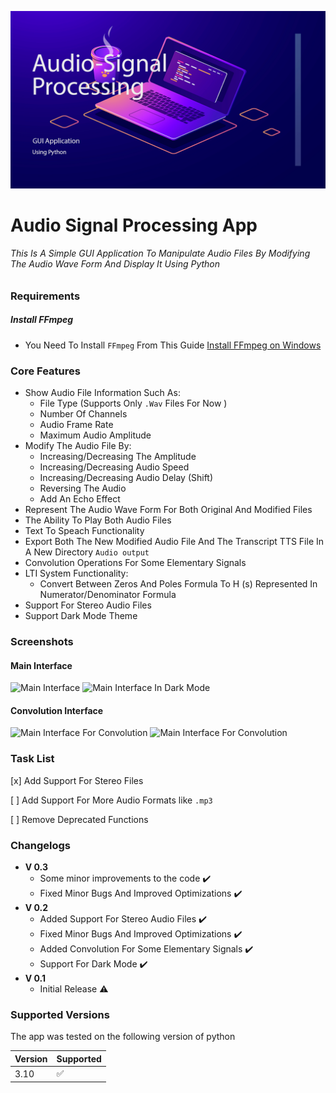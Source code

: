 ![](https://github.com/shalabycr7/Audio-Signal-Proccessing-App-GUI-in-Python/blob/Features/Cover%20Design.png)
# Audio Signal Processing App

###### This Is A Simple GUI Application To Manipulate Audio Files By Modifying The Audio Wave Form And Display It Using Python

### Requirements
##### Install FFmpeg
* You Need To Install `FFmpeg` From This Guide [Install FFmpeg on Windows](<https://www.wikihow.com/Install-FFmpeg-on-Windows>)

### Core Features
* Show Audio File Information Such As:
  * File Type (Supports Only `.Wav` Files For Now )
  * Number Of Channels
  * Audio Frame Rate 
  * Maximum Audio Amplitude
* Modify The Audio File By:
  * Increasing/Decreasing The Amplitude
  * Increasing/Decreasing Audio Speed
  * Increasing/Decreasing Audio Delay (Shift)
  * Reversing The Audio
  * Add An Echo Effect
* Represent The Audio Wave Form For Both Original And Modified Files
* The Ability To Play Both Audio Files
* Text To Speach Functionality
* Export Both The New Modified Audio File And The Transcript TTS File In A New Directory `Audio output`
* Convolution Operations For Some Elementary Signals
* LTI System Functionality:
  * Convert Between Zeros And Poles Formula To H (s) Represented In Numerator/Denominator Formula
* Support For Stereo Audio Files
* Support Dark Mode Theme

### Screenshots
#### Main Interface
![Main Interface][s1]
![Main Interface In Dark Mode][s2]
#### Convolution Interface
![Main Interface For Convolution][s3]
![Main Interface For Convolution][s4]


[s1]: https://github.com/shalabycr7/Audio-Signal-Proccessing-App-GUI-in-Python/blob/429ae76c7a8709cb275418c80d91973158881aa5/Screenshots/11.png "Main Interface"

[s2]: https://github.com/shalabycr7/Audio-Signal-Proccessing-App-GUI-in-Python/blob/429ae76c7a8709cb275418c80d91973158881aa5/Screenshots/22.png "Main Interface In Dark Mode"

[s3]: https://github.com/shalabycr7/Audio-Signal-Proccessing-App-GUI-in-Python/blob/429ae76c7a8709cb275418c80d91973158881aa5/Screenshots/33.png "Main Interface For Convolution"

[s4]: https://github.com/shalabycr7/Audio-Signal-Proccessing-App-GUI-in-Python/blob/429ae76c7a8709cb275418c80d91973158881aa5/Screenshots/44.png "Main Interface For Convolution"

### Task List
[x] Add Support For Stereo Files

[ ] Add Support For More Audio Formats like `.mp3`

[ ] Remove Deprecated Functions


### Changelogs
* **V 0.3**
    * Some minor improvements to the code :heavy_check_mark:
    * Fixed Minor Bugs And Improved Optimizations :heavy_check_mark:
* **V 0.2**
    * Added Support For Stereo Audio Files :heavy_check_mark:
    * Fixed Minor Bugs And Improved Optimizations :heavy_check_mark:
    * Added Convolution For Some Elementary Signals :heavy_check_mark:
    * Support For Dark Mode :heavy_check_mark:
* **V 0.1**
    * Initial Release :warning:

### Supported Versions
The app was tested on the following version of python

| Version | Supported          |
|---------|--------------------|
| 3.10    | :white_check_mark: |


